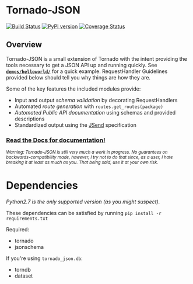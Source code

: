 # Tornado-JSON

[![Build Status](https://travis-ci.org/hfaran/Tornado-JSON.png?branch=dev)](https://travis-ci.org/hfaran/Tornado-JSON)
[![PyPI version](https://badge.fury.io/py/Tornado-JSON.png)](http://badge.fury.io/py/Tornado-JSON)
[![Coverage Status](https://coveralls.io/repos/hfaran/Tornado-JSON/badge.png?branch=dev)](https://coveralls.io/r/hfaran/Tornado-JSON?branch=dev)

## Overview

Tornado-JSON is a small extension of Tornado with the intent providing the tools necessary to get a JSON API up and running quickly. See **[`demos/helloworld/`](https://github.com/hfaran/Tornado-JSON/tree/dev/demos/helloworld)** for a quick example. RequestHandler Guidelines provided below should tell you why things are how they are.

Some of the key features the included modules provide:

* Input and output *schema validation* by decorating RequestHandlers
* Automated *route generation* with `routes.get_routes(package)`
* *Automated Public API documentation* using schemas and provided descriptions
* Standardized output using the [JSend](http://labs.omniti.com/labs/jsend) specification

### **[Read the Docs for documentation!](http://tornado-json.readthedocs.org/en/latest/index.html#)**

<sub>*Warning: Tornado-JSON is still very much a work in progress. No guarantees on backwards-compatibility made, however, I try not to do that since, as a user, I hate breaking it at least as much as you. That being said, use it at your own risk.*</sub>


# Dependencies

*Python2.7 is the only supported version (as you might suspect).*

These dependencies can be satisfied by running `pip install -r requirements.txt`

Required:

* tornado
* jsonschema

If you're using `tornado_json.db`:

* torndb
* dataset
